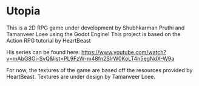 # Utopia
This is a 2D RPG game under development by Shubhkarman Pruthi and Tamanveer Loee using the Godot Engine! This project is based on the Action RPG tutorial by HeartBeast

His series can be found here: https://www.youtube.com/watch?v=mAbG8Oi-SvQ&list=PL9FzW-m48fn2SlrW0KoLT4n5egNdX-W9a

For now, the textures of the game are based off the resources provided by HeartBeast.
Textures are under design by Tamanveer Loee.
